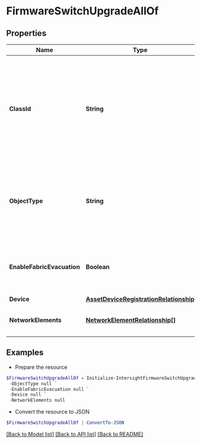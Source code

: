 # FirmwareSwitchUpgradeAllOf
## Properties

Name | Type | Description | Notes
------------ | ------------- | ------------- | -------------
**ClassId** | **String** | The fully-qualified name of the instantiated, concrete type. This property is used as a discriminator to identify the type of the payload when marshaling and unmarshaling data. | [default to "firmware.SwitchUpgrade"]
**ObjectType** | **String** | The fully-qualified name of the instantiated, concrete type. The value should be the same as the &#39;ClassId&#39; property. | [default to "firmware.SwitchUpgrade"]
**EnableFabricEvacuation** | **Boolean** | The flag to enable or disable fabric evacuation during the switch firmware upgrade. | [optional] [default to $true]
**Device** | [**AssetDeviceRegistrationRelationship**](AssetDeviceRegistrationRelationship.md) |  | [optional] 
**NetworkElements** | [**NetworkElementRelationship[]**](NetworkElementRelationship.md) | An array of relationships to networkElement resources. | [optional] 

## Examples

- Prepare the resource
```powershell
$FirmwareSwitchUpgradeAllOf = Initialize-IntersightFirmwareSwitchUpgradeAllOf  -ClassId null `
 -ObjectType null `
 -EnableFabricEvacuation null `
 -Device null `
 -NetworkElements null
```

- Convert the resource to JSON
```powershell
$FirmwareSwitchUpgradeAllOf | ConvertTo-JSON
```

[[Back to Model list]](../README.md#documentation-for-models) [[Back to API list]](../README.md#documentation-for-api-endpoints) [[Back to README]](../README.md)

